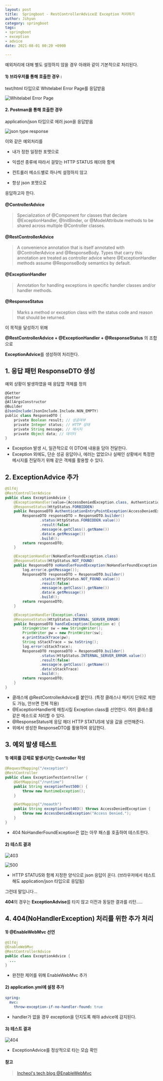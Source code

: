 ```yaml
---
layout: post
title:  Springboot - RestControllerAdvice로 Exception 처리하기
author: Jihyun
category: springboot
tags:
- springboot
- exception
- advice
date: 2021-08-01 00:20 +0900

---
```




예외처리에 대해 별도 설정하지 않을 경우 아래와 같이 기본적으로 처리된다.



#### 1) 브라우저를 통해 호출한 경우 : 

text/html 타입으로 Whitelabel Error Page를 응답받음

![Whitelabel Error Page](https://jihyun416.github.io/assets/springboot_4_1.png)



#### 2. Postman을 통해 호출한 경우

application/json 타입으로 에러 json을 응답받음

![json type response](https://jihyun416.github.io/assets/springboot_4_8.png)



이와 같은 예외처리를

- 내가 정한 일정한 포맷으로

- 익셉션 종류에 따라서 걸맞는 HTTP STATUS 헤더와 함께

- 컨트롤러 메소드별로 하나씩 설정하지 않고
- 항상 json 포맷으로

응답하고자 한다.



#### @ControllerAdvice

> Specialization of @Component for classes that declare @ExceptionHandler, @InitBinder, or @ModelAttribute methods to be shared across multiple @Controller classes.



#### @RestControllerAdvice

>A convenience annotation that is itself annotated with @ControllerAdvice and @ResponseBody.
>Types that carry this annotation are treated as controller advice where @ExceptionHandler methods assume @ResponseBody semantics by default.



#### @ExceptionHandler

> Annotation for handling exceptions in specific handler classes and/or handler methods.



#### @ResponseStatus

> Marks a method or exception class with the status code and reason that should be returned.



이 목적을 달성하기 위해

**@RestControllerAdvice + @ExceptionHandler + @ResponseStatus** 의 조합으로

**ExceptionAdvice**를 생성하여 처리한다.



## 1. 응답 패턴 ResponseDTO 생성

예외 상황이 발생하였을 때 응답할 객체를 정의

```groovy
@Getter
@Setter
@AllArgsConstructor
@Builder
@JsonInclude(JsonInclude.Include.NON_EMPTY)
public class ResponseDTO {
    private Boolean result; // 성공여부
    private Integer status; // HTTP 상태
    private String message; // 메시지
    private Object data; // 데이터
}
```

- Exception 발생 시, 일관적으로 이 DTO에 내용을 담아 전달한다.
- Exception 외에도, 단순 성공 응답이나, 에러는 없었으나 실패인 상황에서 특정한 메시지를 전달하기 위해 같은 객체를 활용할 수 있다.



## 2. ExceptionAdvice 추가

```java
@Slf4j
@RestControllerAdvice
public class ExceptionAdvice {
    @ExceptionHandler(value={AccessDeniedException.class, AuthenticationEntryPointException.class})
    @ResponseStatus(HttpStatus.FORBIDDEN)
    public ResponseDTO AuthenticationEntryPointException(AccessDeniedException e) {
        ResponseDTO responseDTO = ResponseDTO.builder()
                .status(HttpStatus.FORBIDDEN.value())
                .result(false)
                .message(e.getClass().getName())
                .data(e.getMessage())
                .build();
        return responseDTO;
    }

    @ExceptionHandler(NoHandlerFoundException.class)
    @ResponseStatus(HttpStatus.NOT_FOUND)
    public ResponseDTO noHandlerFoundException(NoHandlerFoundException e) {
        log.error(e.getMessage());
        ResponseDTO responseDTO = ResponseDTO.builder()
                .status(HttpStatus.NOT_FOUND.value())
                .result(false)
                .message(e.getClass().getName())
                .data(e.getMessage())
                .build();
        return responseDTO;
    }

    @ExceptionHandler(Exception.class)
    @ResponseStatus(HttpStatus.INTERNAL_SERVER_ERROR)
    public ResponseDTO handleException(Exception e) {
        StringWriter sw = new StringWriter();
        PrintWriter pw = new PrintWriter(sw);
        e.printStackTrace(pw);
        String sStackTrace = sw.toString();
        log.error(sStackTrace);
        ResponseDTO responseDTO = ResponseDTO.builder()
                .status(HttpStatus.INTERNAL_SERVER_ERROR.value())
                .result(false)
                .message(e.getClass().getName())
                .data(sStackTrace)
                .build();
        return responseDTO;
    }
}
```

- 클래스에 @RestControllerAdvice를 붙인다. (특정 클래스나 패키지 단위로 제한도 가능, 안쓰면 전체 적용)
- @ExceptionHandler에 매칭시킬 Exception class를 선언한다. 여러 클래스를 같은 메소드로 처리할 수 있다.
- @ResponseStatus에 응답 헤더 HTTP STATUS에 넣을 값을 선언해준다.
- 위에서 생성한 ResponseDTO를 활용하여 응답한다.




## 3. 예외 발생 테스트

#### 1) 예외를 강제로 발생시키는 Controller 작성

```java
@RequestMapping("/exception")
@RestController
public class ExceptionTestController {
    @GetMapping("/runtime")
    public String exceptionTest500() {
        throw new RuntimeException();
    }

    @GetMapping("/noauth")
    public String exceptionTest403() throws AccessDeniedException {
        throw new AccessDeniedException("Access Denied.");
    }
}
```

+ 404 NoHandlerFoundException은 없는 아무 패스를 호출하여 테스트한다.



#### 2) 테스트 결과

![403](https://jihyun416.github.io/assets/springboot_4_3.png)

![500](https://jihyun416.github.io/assets/springboot_4_4.png)

- HTTP STATUS와 함께 지정한 양식으로 json 응답이 온다. (브라우저에서 테스트 해도 application/json 타입으로 응답됨)



그런데 말입니다...

**404**의 경우는 **ExceptionAdvise**를 타지 않고 이전과 동일한 결과를 리턴.....



## 4. 404(NoHandlerException) 처리를 위한 추가 처리

#### 1) @EnableWebMvc 선언

```java
@Slf4j
@EnableWebMvc
@RestControllerAdvice
public class ExceptionAdvice {
  ...
}
```

- 완전한 제어를 위해 EnableWebMvc 추가



#### 2) application.yml에 설정 추가

```yaml
spring:
  mvc:
    throw-exception-if-no-handler-found: true
```

- handler가 없을 경우 exception을 던지도록 해야 advice에 감지된다.



#### 3) 테스트 결과

![404](https://jihyun416.github.io/assets/springboot_4_7.png)

- ExceptionAdvice를 정상적으로 타는 모습 확인



#### 참고

> [Incheol's tech blog @EnableWebMvc](https://incheol-jung.gitbook.io/docs/q-and-a/spring/enablewebmvc)
